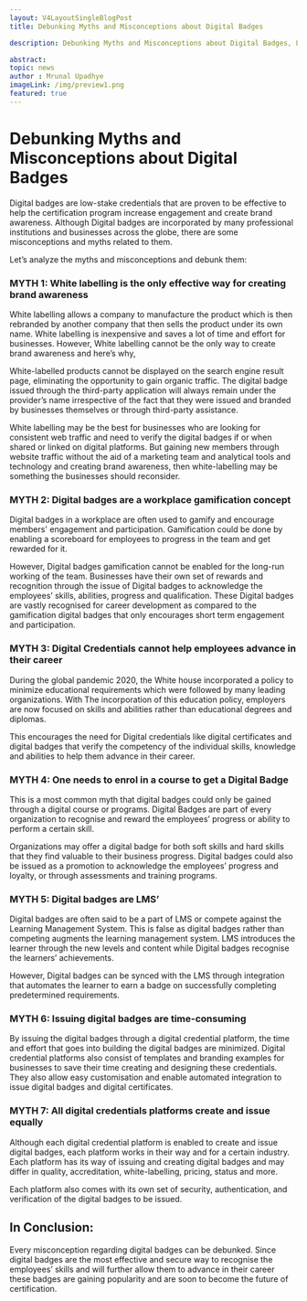 ```yaml
---
layout: V4LayoutSingleBlogPost
title: Debunking Myths and Misconceptions about Digital Badges 

description: Debunking Myths and Misconceptions about Digital Badges, Learn the truth about their effectiveness and benefits.

abstract:
topic: news
author : Mrunal Upadhye
imageLink: /img/preview1.png
featured: true
---
```


# Debunking Myths and Misconceptions about Digital Badges
Digital badges are low-stake credentials that are proven to be effective to help the certification program increase engagement and create brand awareness. Although Digital badges are incorporated by many professional institutions and businesses across the globe, there are some misconceptions and myths related to them.

Let’s analyze the myths and misconceptions and debunk them:

### MYTH 1: White labelling is the only effective way for creating brand awareness

White labelling allows a company to manufacture the product which is then rebranded by another company that then sells the product under its own name. White labelling is inexpensive and saves a lot of time and effort for businesses. However, White labelling cannot be the only way to create brand awareness and here’s why,

White-labelled products cannot be displayed on the search engine result page, eliminating the opportunity to gain organic traffic. The digital badge issued through the third-party application will always remain under the provider’s name irrespective of the fact that they were issued and branded by businesses themselves or through third-party assistance.

White labelling may be the best for businesses who are looking for consistent web traffic and need to verify the digital badges if or when shared or linked on digital platforms. But gaining new members through website traffic without the aid of a marketing team and analytical tools and technology and creating brand awareness, then white-labelling may be something the businesses should reconsider.

### MYTH 2: Digital badges are a workplace gamification concept

Digital badges in a workplace are often used to gamify and encourage members' engagement and participation. Gamification could be done by enabling a scoreboard for employees to progress in the team and get rewarded for it.

However, Digital badges gamification cannot be enabled for the long-run working of the team. Businesses have their own set of rewards and recognition through the issue of Digital badges to acknowledge the employees’ skills, abilities, progress and qualification. These Digital badges are vastly recognised for career development as compared to the gamification digital badges that only encourages short term engagement and participation.

### MYTH 3: Digital Credentials cannot help employees advance in their career

During the global pandemic 2020, the White house incorporated a policy to minimize educational requirements which were followed by many leading organizations. With The incorporation of this education policy, employers are now focused on skills and abilities rather than educational degrees and diplomas.

This encourages the need for Digital credentials like digital certificates and digital badges that verify the competency of the individual skills, knowledge and abilities to help them advance in their career.

### MYTH 4: One needs to enrol in a course to get a Digital Badge

This is a most common myth that digital badges could only be gained through a digital course or programs. Digital Badges are part of every organization to recognise and reward the employees’ progress or ability to perform a certain skill.

Organizations may offer a digital badge for both soft skills and hard skills that they find valuable to their business progress. Digital badges could also be issued as a promotion to acknowledge the employees’ progress and loyalty, or through assessments and training programs.

### MYTH 5: Digital badges are LMS’

Digital badges are often said to be a part of LMS or compete against the Learning Management System. This is false as digital badges rather than competing augments the learning management system. LMS introduces the learner through the new levels and content while Digital badges recognise the learners’ achievements. 

However, Digital badges can be synced with the LMS through integration that automates the learner to earn a badge on successfully completing predetermined requirements.


### MYTH 6: Issuing digital badges are time-consuming

By issuing the digital badges through a digital credential platform, the time and effort that goes into building the digital badges are minimized. Digital credential platforms also consist of templates and branding examples for businesses to save their time creating and designing these credentials. They also allow easy customisation and enable automated integration to issue digital badges and digital certificates.

### MYTH 7: All digital credentials platforms create and issue equally

Although each digital credential platform is enabled to create and issue digital badges, each platform works in their way and for a certain industry. Each platform has its way of issuing and creating digital badges and may differ in quality, accreditation, white-labelling, pricing, status and more.

Each platform also comes with its own set of security, authentication, and verification of the digital badges to be issued.


## In Conclusion:

Every misconception regarding digital badges can be debunked. Since digital badges are the most effective and secure way to recognise the employees’ skills and will further allow them to advance in their career these badges are gaining popularity and are soon to become the future of certification.



